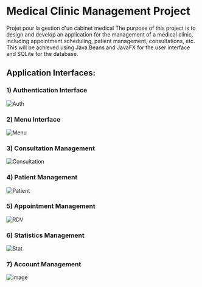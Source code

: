 # Medical Clinic Management Project
Projet pour la gestion d'un cabinet medical
The purpose of this project is to design and develop an application for the management of a medical clinic, including appointment scheduling, patient management, consultations, etc. This will be achieved using Java Beans and JavaFX for the user interface and SQLite for the database.

## Application Interfaces:
### 1) Authentication Interface

![Auth](https://user-images.githubusercontent.com/65171815/178518318-19de5151-a29c-4163-8846-a81111f2ab95.png)

### 2) Menu Interface
![Menu](https://user-images.githubusercontent.com/65171815/178521486-a0bbb0a3-93a4-47b2-8829-1e8763dd1ef7.png)

### 3) Consultation Management
![Consultation](https://user-images.githubusercontent.com/65171815/178518580-333a52ac-8dc2-4e84-9bc2-f7e0300bd282.png)

### 4) Patient Management
![Patient](https://user-images.githubusercontent.com/65171815/178521997-cd5c4682-75df-4ee0-9b20-31bd32d98afc.png)

### 5) Appointment Management
![RDV](https://user-images.githubusercontent.com/65171815/178522135-bbe58e16-9113-442a-94da-51a5a4bd925a.png)

### 6) Statistics Management
![Stat](https://user-images.githubusercontent.com/65171815/178522428-271469df-8e9a-46f2-ac2e-7eb294e3f952.png)

### 7) Account Management
![image](https://user-images.githubusercontent.com/65171815/178522627-1fac76f4-ffc2-49ca-9d2c-5b91adb4744a.png)


